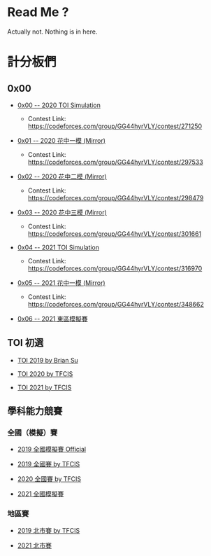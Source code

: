 # Read Me ?

Actually not. Nothing is in here.

# 計分板們

## 0x00

- [0x00 -- 2020 TOI Simulation](https://sorahisa.github.io/OI/DumpedRanks/0x00/ranking/Ranking.html)
  - Contest Link: https://codeforces.com/group/GG44hyrVLY/contest/271250

- [0x01 -- 2020 花中一模 (Mirror)](https://sorahisa.github.io/OI/DumpedRanks/0x01/ranking/Ranking.html)
  - Contest Link: https://codeforces.com/group/GG44hyrVLY/contest/297533

- [0x02 -- 2020 花中二模 (Mirror)](https://sorahisa.github.io/OI/DumpedRanks/0x02/ranking/Ranking.html)
  - Contest Link: https://codeforces.com/group/GG44hyrVLY/contest/298479

- [0x03 -- 2020 花中三模 (Mirror)](https://sorahisa.github.io/OI/DumpedRanks/0x03/ranking/Ranking.html)
  - Contest Link: https://codeforces.com/group/GG44hyrVLY/contest/301661

- [0x04 -- 2021 TOI Simulation](https://sorahisa.github.io/OI/DumpedRanks/0x04/ranking/Ranking.html)
  - Contest Link: https://codeforces.com/group/GG44hyrVLY/contest/316970

- [0x05 -- 2021 花中一模 (Mirror)](https://sorahisa.github.io/OI/DumpedRanks/0x05/ranking/Ranking.html)
  - Contest Link: https://codeforces.com/group/GG44hyrVLY/contest/348662

- [0x06 -- 2021 東區模擬賽](https://sorahisa.github.io/OI/DumpedRanks/0x06/ranking/Ranking.html)

## TOI 初選

- [TOI 2019 by Brian Su](https://toi2019-ranking.brian.su/)

- [TOI 2020 by TFCIS](https://cms.tfcis.org/dumprank/rank/toi2020/)

- [TOI 2021 by TFCIS](https://cms.tfcis.org/dumprank/rank/toi2021/)

## 學科能力競賽

### 全國（模擬）賽

- [2019 全國模擬賽 Official](https://pre-nhspc2019.brian.su/ranking/)

- [2019 全國賽 by TFCIS](https://cms.tfcis.org/dumprank/rank/rank25/)

- [2020 全國賽 by TFCIS](https://cms.tfcis.org/dumprank/rank/rank133/)

- [2021 全國模擬賽](https://sorahisa.github.io/OI/DumpedRanks/nhspc2021_sim/ranking/Ranking.html)

### 地區賽

- [2019 北市賽 by TFCIS](https://cms.tfcis.org/dumprank/rank/rank18/)

- [2021 北市賽](https://sorahisa.github.io/OI/DumpedRanks/nhspc2021_tpe/ranking/Ranking.html)

